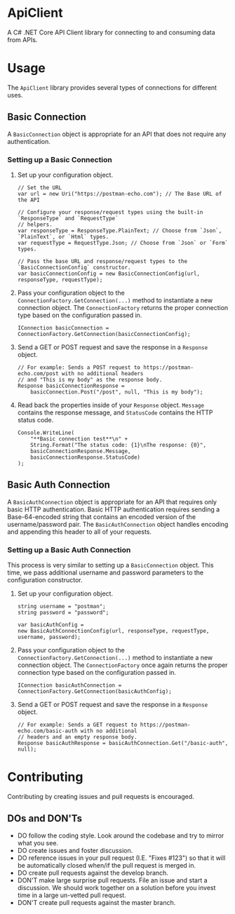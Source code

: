 # ApiClient
A C# .NET Core API Client library for connecting to and consuming data from APIs.

# Usage

The `ApiClient` library provides several types of connections for different uses.

## Basic Connection

A `BasicConnection` object is appropriate for an API that does not require any authentication.

### Setting up a Basic Connection

1. Set up your configuration object.

	```
	// Set the URL
	var url = new Uri("https://postman-echo.com"); // The Base URL of the API

	// Configure your response/request types using the built-in `ResponseType` and `RequestType` 
	// helpers.
	var responseType = ResponseType.PlainText; // Choose from `Json`, `PlainText`, or `Html` types.
	var requestType = RequestType.Json; // Choose from `Json` or `Form` types.

	// Pass the base URL and response/request types to the `BasicConnectionConfig` constructor.
	var basicConnectionConfig = new BasicConnectionConfig(url, responseType, requestType);
	```

2. Pass your configuration object to the `ConnectionFactory.GetConnection(...)` method to instantiate a new connection object. The `ConnectionFactory` returns the proper connection type based on the configuration passed in.

	```
	IConnection basicConnection = ConnectionFactory.GetConnection(basicConnectionConfig);
	```

3. Send a GET or POST request and save the response in a `Response` object.

	```
	// For example: Sends a POST request to https://postman-echo.com/post with no additional headers
	// and "This is my body" as the response body.
	Response basicConnectionResponse = 
		basicConnection.Post("/post", null, "This is my body"); 
	```

4. Read back the properties inside of your `Response` object. `Message` contains the response message, and `StatusCode` contains the HTTP status code.

	```
	Console.WriteLine(
		"**Basic connection test**\n" +
		String.Format("The status code: {1}\nThe response: {0}",
		basicConnectionResponse.Message,
		basicConnectionResponse.StatusCode)
	);
	```

## Basic Auth Connection

A `BasicAuthConnection` object is appropriate for an API that requires only basic HTTP authentication. Basic HTTP authentication requires sending a Base-64-encoded string that contains an encoded version of the username/password pair. The `BasicAuthConnection` object handles encoding and appending this header to all of your requests.

### Setting up a Basic Auth Connection

This process is very similar to setting up a `BasicConnection` object. This time, we pass additional username and password parameters to the configuration constructor.

1. Set up your configuration object.

	```
	string username = "postman";
	string password = "password";

	var basicAuthConfig = 
	new BasicAuthConnectionConfig(url, responseType, requestType, username, password);
	```

2. Pass your configuration object to the `ConnectionFactory.GetConnection(...)` method to instantiate a new connection object. The `ConnectionFactory` once again returns the proper connection type based on the configuration passed in.

	```
	IConnection basicAuthConnection = ConnectionFactory.GetConnection(basicAuthConfig);
	```

3. Send a GET or POST request and save the response in a `Response` object.

	```
	// For example: Sends a GET request to https://postman-echo.com/basic-auth with no additional 
	// headers and an empty response body.
	Response basicAuthResponse = basicAuthConnection.Get("/basic-auth", null);
	```

# Contributing

Contributing by creating issues and pull requests is encouraged.

## DOs and DON'Ts

* DO follow the coding style. Look around the codebase and try to mirror what you see.
* DO create issues and foster discussion.
* DO reference issues in your pull request (I.E. "Fixes #123") so that it will be automatically closed when/if the pull request is merged in.
* DO create pull requests against the develop branch.
* DON'T make large surprise pull requests. File an issue and start a discussion. We should work together on a solution before you invest time in a large un-vetted pull request.
* DON'T create pull requests against the master branch.